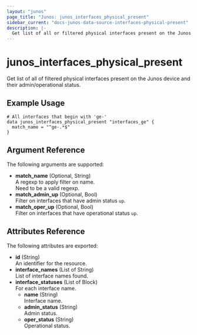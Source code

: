 ```yaml
---
layout: "junos"
page_title: "Junos: junos_interfaces_physical_present"
sidebar_current: "docs-junos-data-source-interfaces-physical-present"
description: |-
  Get list of all or filtered physical interfaces present on the Junos device and their admin/operational status.
---
```


# junos_interfaces_physical_present

Get list of all of filtered physical interfaces present on the Junos device and their
admin/operational status.

## Example Usage

```hcl
# All interfaces that begin with 'ge-'
data junos_interfaces_physical_present "interfaces_ge" {
  match_name = "^ge-.*$"
}
```

## Argument Reference

The following arguments are supported:

- **match_name** (Optional, String)  
  A regexp to apply filter on name.  
  Need to be a valid regexp.
- **match_admin_up** (Optional, Bool)  
  Filter on interfaces that have admin status `up`.
- **match_oper_up** (Optional, Bool)  
  Filter on interfaces that have operational status `up`.

## Attributes Reference

The following attributes are exported:

- **id** (String)  
  An identifier for the resource.
- **interface_names** (List of String)  
  List of interface names found.
- **interface_statuses** (List of Block)  
  For each interface name.
  - **name** (String)  
    Interface name.
  - **admin_status** (String)  
    Admin status.
  - **oper_status** (String)  
    Operational status.
